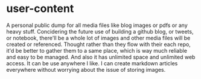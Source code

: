 # user-content

A personal public dump for all media files like blog images or pdfs or any heavy stuff. 
Concidering the future use of building a github blog, or tweets, or notebook, there'll be a whole lot of images and other media files will be created or referenced.
Thought rather than they flow with their each repo, it'd be better to gather them to a same place, which is way much reliable and easy to be managed.
And also it has unlimited space and unlimited web access.
It can be use anywhere I like.
I can create markdown articles everywhere without worrying about the issue of storing images. 

